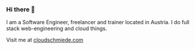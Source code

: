 <!--
**sandroschmid/sandroschmid** is a ✨ _special_ ✨ repository because its `README.md` (this file) appears on your GitHub profile.
-->

### Hi there 👋

I am a Software Engineer, freelancer and trainer located in Austria. I do full stack web-engineering and cloud things.

Visit me at [cloudschmiede.com](https://cloudschmiede.com/)
